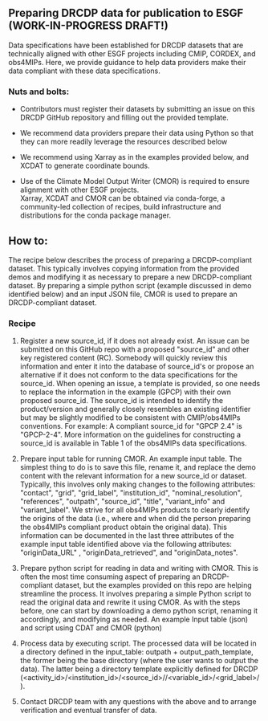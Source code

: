## Preparing DRCDP data for publication to ESGF (WORK-IN-PROGRESS DRAFT!)

Data specifications have been established for DRCDP datasets that are technically aligned with other ESGF projects including CMIP, CORDEX, and obs4MIPs.  Here, we provide guidance to help data providers make their data compliant with these data specifications.  

### Nuts and bolts:

- Contributors must register their datasets by submitting an issue on this DRCDP GitHub repository and filling out the provided template.  

- We recommend data providers prepare their data using Python so that they can more readily leverage the resources described below

- We recommend using Xarray as in the examples provided below, and XCDAT to generate coordinate bounds.    

- Use of the Climate Model Output Writer (CMOR) is required to ensure alignment with other ESGF projects.     
Xarray, XCDAT and CMOR can be obtained via conda-forge, a community-led collection of recipes, build infrastructure and distributions for the conda package manager.

## How to:  

The recipe below describes the process of preparing a DRCDP-compliant dataset. This typically involves copying information from the provided demos and modifying it as necessary to prepare a new DRCDP-compliant dataset. By preparing a simple python script (example discussed in demo identified below) and an input JSON file, CMOR is used to prepare an DRCDP-compliant dataset.

### Recipe

1. Register a new source_id, if it does not already exist.  An issue can be submitted on this GitHub repo with a proposed "source_id" and other key registered content (RC). Somebody will quickly review this information and enter it into the database of source_id's or propose an alternative if it does not conform to the data specifications for the source_id. When opening an issue, a template is provided, so one needs to replace the information in the example (GPCP) with their own proposed source_id. The source_id is intended to identify the product/version and generally closely resembles an existing identifier but may be slightly modified to be consistent with CMIP/obs4MIPs conventions. For example: A compliant source_id for "GPCP 2.4" is "GPCP-2-4". More information on the guidelines for constructing a source_id is available in Table 1 of the obs4MIPs data specifications. 

2. Prepare input table for running CMOR. An example input table. The simplest thing to do is to save this file, rename it, and replace the demo content with the relevant information for a new source_id or dataset. Typically, this involves only making changes to the following attributes: "contact", "grid", "grid_label", "institution_id", "nominal_resolution", "references", "outpath", "source_id", "title", "variant_info" and "variant_label". We strive for all obs4MIPs products to clearly identify the origins of the data (i.e., where and when did the person preparing the obs4MIPs compliant product obtain the original data). This information can be documented in the last three attributes of the example input table identified above via the following attributes: "originData_URL" , "originData_retrieved", and "originData_notes".


3. Prepare python script for reading in data and writing with CMOR. This is often the most time consuming aspect of preparing an DRCDP-compliant dataset, but the examples provided on this repo are helping streamline the process. It involves preparing a simple Python script to read the original data and rewrite it using CMOR.  As with the steps before, one can start by downloading a demo python script, renaming it accordingly, and modifying as needed. An example Input table (json) and script using CDAT and CMOR (python)

4. Process data by executing script. The processed data will be located in a directory defined in the input_table: outpath + output_path_template, the former being the base directory (where the user wants to output the data). The latter being a directory template explicitly defined for DRCDP (<activity_id>/<institution_id>/<source_id>//<variable_id>/<grid_label>/).

5. Contact DRCDP team with any questions with the above and to arrange verification and eventual transfer of data.


  

